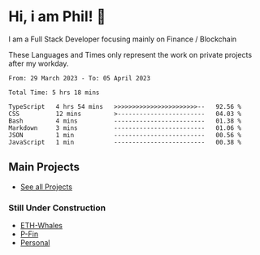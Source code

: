 # Hi, i am Phil! 👋
I am a Full Stack Developer focusing mainly on Finance / Blockchain

These Languages and Times only represent the work on private projects after my workday.
<!--START_SECTION:waka-->

```text
From: 29 March 2023 - To: 05 April 2023

Total Time: 5 hrs 18 mins

TypeScript   4 hrs 54 mins   >>>>>>>>>>>>>>>>>>>>>>>--   92.56 %
CSS          12 mins         >------------------------   04.03 %
Bash         4 mins          -------------------------   01.38 %
Markdown     3 mins          -------------------------   01.06 %
JSON         1 min           -------------------------   00.56 %
JavaScript   1 min           -------------------------   00.38 %
```

<!--END_SECTION:waka-->

## Main Projects
- [See all Projects](https://www.github.com/phil-schmidtke/projects)
### Still Under Construction
- [ETH-Whales](https://www.eth-whales.com)
- [P-Fin](https://www.p-fin.de)
- [Personal](https://www.phil-schmidtke.de)
